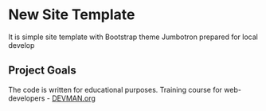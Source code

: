 # New Site Template

It is simple site template with Bootstrap theme Jumbotron prepared for local develop

## Project Goals

The code is written for educational purposes. Training course for web-developers - [DEVMAN.org](https://devman.org)
